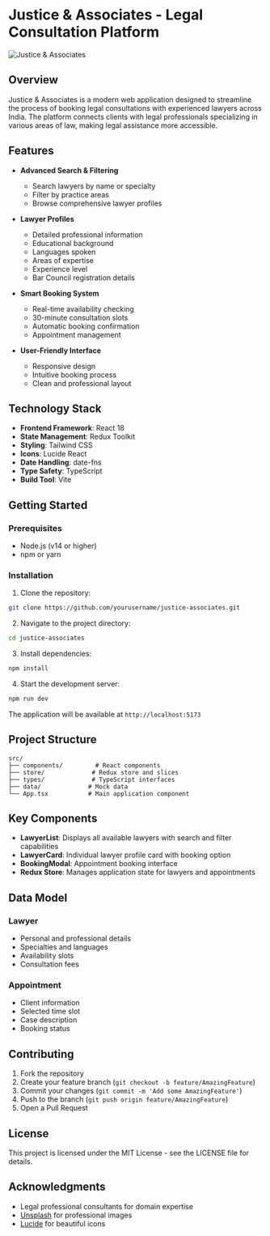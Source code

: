 # Justice & Associates - Legal Consultation Platform

![Justice & Associates](https://images.unsplash.com/photo-1589829545856-d10d557cf95f?auto=format&fit=crop&q=80&w=1200&h=400)

## Overview

Justice & Associates is a modern web application designed to streamline the process of booking legal consultations with experienced lawyers across India. The platform connects clients with legal professionals specializing in various areas of law, making legal assistance more accessible.

## Features

- **Advanced Search & Filtering**
  - Search lawyers by name or specialty
  - Filter by practice areas
  - Browse comprehensive lawyer profiles

- **Lawyer Profiles**
  - Detailed professional information
  - Educational background
  - Languages spoken
  - Areas of expertise
  - Experience level
  - Bar Council registration details

- **Smart Booking System**
  - Real-time availability checking
  - 30-minute consultation slots
  - Automatic booking confirmation
  - Appointment management

- **User-Friendly Interface**
  - Responsive design
  - Intuitive booking process
  - Clean and professional layout

## Technology Stack

- **Frontend Framework**: React 18
- **State Management**: Redux Toolkit
- **Styling**: Tailwind CSS
- **Icons**: Lucide React
- **Date Handling**: date-fns
- **Type Safety**: TypeScript
- **Build Tool**: Vite

## Getting Started

### Prerequisites

- Node.js (v14 or higher)
- npm or yarn

### Installation

1. Clone the repository:
```bash
git clone https://github.com/yourusername/justice-associates.git
```

2. Navigate to the project directory:
```bash
cd justice-associates
```

3. Install dependencies:
```bash
npm install
```

4. Start the development server:
```bash
npm run dev
```

The application will be available at `http://localhost:5173`

## Project Structure

```
src/
├── components/         # React components
├── store/             # Redux store and slices
├── types/             # TypeScript interfaces
├── data/             # Mock data
└── App.tsx           # Main application component
```

## Key Components

- **LawyerList**: Displays all available lawyers with search and filter capabilities
- **LawyerCard**: Individual lawyer profile card with booking option
- **BookingModal**: Appointment booking interface
- **Redux Store**: Manages application state for lawyers and appointments

## Data Model

### Lawyer
- Personal and professional details
- Specialties and languages
- Availability slots
- Consultation fees

### Appointment
- Client information
- Selected time slot
- Case description
- Booking status

## Contributing

1. Fork the repository
2. Create your feature branch (`git checkout -b feature/AmazingFeature`)
3. Commit your changes (`git commit -m 'Add some AmazingFeature'`)
4. Push to the branch (`git push origin feature/AmazingFeature`)
5. Open a Pull Request

## License

This project is licensed under the MIT License - see the LICENSE file for details.

## Acknowledgments

- Legal professional consultants for domain expertise
- [Unsplash](https://unsplash.com) for professional images
- [Lucide](https://lucide.dev) for beautiful icons